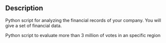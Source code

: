 ## Description

Python script for analyzing the financial records of your company. You will give a set of financial data.

Python script to evaluate more than 3 million of votes in an specific region

